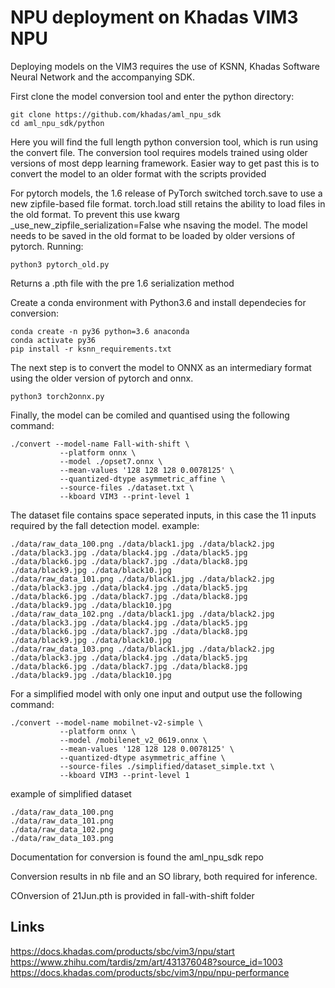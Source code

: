 # NPU deployment on Khadas VIM3 NPU

Deploying models on the VIM3 requires the use of KSNN, Khadas Software Neural Network and the accompanying SDK. 

First clone the model conversion tool and enter the python directory:
```
git clone https://github.com/khadas/aml_npu_sdk
cd aml_npu_sdk/python
```

Here you will find the full length python conversion tool, which is run using the convert file.
The conversion tool requires models trained using older versions of most depp learning framework. Easier way to get past this is to convert the model to an older format with the scripts provided

For pytorch models, the 1.6 release of PyTorch switched torch.save to use a new zipfile-based file format. torch.load still retains the ability to load files in the old format. To prevent this use kwarg _use_new_zipfile_serialization=False whe nsaving the model. The model needs to be saved in the old format to be loaded by older versions of pytorch.
Running:

```
python3 pytorch_old.py
```
Returns a .pth file with the pre 1.6 serialization method

Create a conda environment with Python3.6 and install dependecies for conversion:
```
conda create -n py36 python=3.6 anaconda
conda activate py36
pip install -r ksnn_requirements.txt 
```
The next step is to convert the model to ONNX as an intermediary format using the older version of pytorch and onnx.
```
python3 torch2onnx.py
```

Finally, the model can be comiled and quantised using the following command:
```
./convert --model-name Fall-with-shift \
           --platform onnx \
           --model ./opset7.onnx \
           --mean-values '128 128 128 0.0078125' \
           --quantized-dtype asymmetric_affine \
           --source-files ./dataset.txt \
           --kboard VIM3 --print-level 1
```
The dataset file contains space seperated inputs, in this case the 11 inputs required by the fall detection model.
example:
```
./data/raw_data_100.png ./data/black1.jpg ./data/black2.jpg ./data/black3.jpg ./data/black4.jpg ./data/black5.jpg ./data/black6.jpg ./data/black7.jpg ./data/black8.jpg ./data/black9.jpg ./data/black10.jpg
./data/raw_data_101.png ./data/black1.jpg ./data/black2.jpg ./data/black3.jpg ./data/black4.jpg ./data/black5.jpg ./data/black6.jpg ./data/black7.jpg ./data/black8.jpg ./data/black9.jpg ./data/black10.jpg
./data/raw_data_102.png ./data/black1.jpg ./data/black2.jpg ./data/black3.jpg ./data/black4.jpg ./data/black5.jpg ./data/black6.jpg ./data/black7.jpg ./data/black8.jpg ./data/black9.jpg ./data/black10.jpg
./data/raw_data_103.png ./data/black1.jpg ./data/black2.jpg ./data/black3.jpg ./data/black4.jpg ./data/black5.jpg ./data/black6.jpg ./data/black7.jpg ./data/black8.jpg ./data/black9.jpg ./data/black10.jpg
```
For a simplified model with only one input and output use the following command:
```
./convert --model-name mobilnet-v2-simple \
           --platform onnx \
           --model /mobilenet_v2_0619.onnx \
           --mean-values '128 128 128 0.0078125' \
           --quantized-dtype asymmetric_affine \
           --source-files ./simplified/dataset_simple.txt \
           --kboard VIM3 --print-level 1
```
example of simplified dataset
```
./data/raw_data_100.png
./data/raw_data_101.png
./data/raw_data_102.png
./data/raw_data_103.png
```
Documentation for conversion is found the aml_npu_sdk repo

Conversion results in nb file and an SO library, both required for inference.

COnversion of 21Jun.pth is provided in fall-with-shift folder

## Links
https://docs.khadas.com/products/sbc/vim3/npu/start
https://www.zhihu.com/tardis/zm/art/431376048?source_id=1003 
https://docs.khadas.com/products/sbc/vim3/npu/npu-performance
